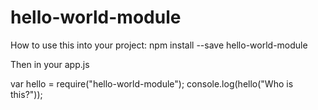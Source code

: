 # hello-world-module

How to use this into your project:
npm install --save hello-world-module

Then in your app.js

var hello = require("hello-world-module");
console.log(hello("Who is this?"));
